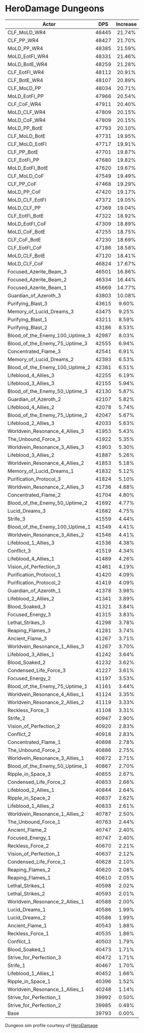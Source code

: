 # HeroDamage Dungeons
| Actor | DPS | Increase |
|---|:---:|:---:|
|CLF_MoLD_WR4|48445|21.74%|
|CLF_PP_WR4|48427|21.70%|
|MoLD_PP_WR4|48385|21.59%|
|MoLD_EotFI_WR4|48331|21.46%|
|MoLD_BotE_WR4|48259|21.28%|
|CLF_EotFI_WR4|48112|20.91%|
|CLF_BotE_WR4|48107|20.89%|
|CLF_MoLD_PP|48034|20.71%|
|MoLD_EotFI_PP|47966|20.54%|
|CLF_CoF_WR4|47911|20.40%|
|MoLD_CLF_WR4|47809|20.15%|
|MoLD_CoF_WR4|47809|20.15%|
|MoLD_PP_BotE|47793|20.10%|
|CLF_MoLD_BotE|47731|19.95%|
|CLF_MoLD_EotFI|47717|19.91%|
|CLF_PP_BotE|47701|19.87%|
|CLF_EotFI_PP|47680|19.82%|
|MoLD_EotFI_BotE|47620|19.67%|
|CLF_MoLD_CoF|47549|19.49%|
|CLF_PP_CoF|47468|19.29%|
|MoLD_PP_CoF|47420|19.17%|
|MoLD_CLF_EotFI|47372|19.05%|
|MoLD_CLF_PP|47369|19.04%|
|CLF_EotFI_BotE|47322|18.92%|
|MoLD_EotFI_CoF|47309|18.89%|
|MoLD_CoF_BotE|47255|18.75%|
|CLF_CoF_BotE|47230|18.69%|
|CLF_EotFI_CoF|47186|18.58%|
|MoLD_CLF_BotE|47120|18.41%|
|MoLD_CLF_CoF|46824|17.67%|
|Focused_Azerite_Beam_3|46501|16.86%|
|Focused_Azerite_Beam_2|46334|16.44%|
|Focused_Azerite_Beam_1|45669|14.77%|
|Guardian_of_Azeroth_3|43803|10.08%|
|Purifying_Blast_3|43615|9.60%|
|Memory_of_Lucid_Dreams_3|43475|9.25%|
|Purifying_Blast_1|43211|8.59%|
|Purifying_Blast_2|43186|8.53%|
|Blood_of_the_Enemy_100_Uptime_3|42987|8.03%|
|Blood_of_the_Enemy_75_Uptime_3|42555|6.94%|
|Concentrated_Flame_3|42541|6.91%|
|Memory_of_Lucid_Dreams_2|42393|6.53%|
|Blood_of_the_Enemy_100_Uptime_2|42381|6.51%|
|Lifeblood_4_Allies_3|42255|6.19%|
|Lifeblood_3_Allies_3|42155|5.94%|
|Blood_of_the_Enemy_50_Uptime_3|42130|5.87%|
|Guardian_of_Azeroth_2|42107|5.82%|
|Lifeblood_4_Allies_2|42078|5.74%|
|Blood_of_the_Enemy_75_Uptime_2|42047|5.67%|
|Lifeblood_2_Allies_3|42033|5.63%|
|Worldvein_Resonance_4_Allies_3|41953|5.43%|
|The_Unbound_Force_3|41922|5.35%|
|Worldvein_Resonance_3_Allies_3|41903|5.30%|
|Lifeblood_3_Allies_2|41887|5.26%|
|Worldvein_Resonance_4_Allies_2|41853|5.18%|
|Memory_of_Lucid_Dreams_1|41832|5.12%|
|Purification_Protocol_3|41824|5.10%|
|Worldvein_Resonance_2_Allies_3|41736|4.88%|
|Concentrated_Flame_2|41704|4.80%|
|Blood_of_the_Enemy_50_Uptime_2|41692|4.77%|
|Lucid_Dreams_3|41682|4.75%|
|Strife_3|41559|4.44%|
|Blood_of_the_Enemy_100_Uptime_1|41549|4.41%|
|Worldvein_Resonance_3_Allies_2|41546|4.41%|
|Lifeblood_1_Allies_3|41536|4.38%|
|Conflict_3|41519|4.34%|
|Lifeblood_4_Allies_1|41489|4.26%|
|Vision_of_Perfection_3|41461|4.19%|
|Purification_Protocol_1|41420|4.09%|
|Purification_Protocol_2|41419|4.09%|
|Guardian_of_Azeroth_1|41378|3.98%|
|Lifeblood_2_Allies_2|41341|3.89%|
|Blood_Soaked_3|41321|3.84%|
|Focused_Energy_3|41315|3.83%|
|Lethal_Strikes_3|41298|3.78%|
|Reaping_Flames_3|41281|3.74%|
|Ancient_Flame_3|41267|3.71%|
|Worldvein_Resonance_1_Allies_3|41267|3.70%|
|Lifeblood_3_Allies_1|41242|3.64%|
|Blood_Soaked_2|41232|3.62%|
|Condensed_Life_Force_3|41227|3.61%|
|Focused_Energy_2|41197|3.53%|
|Blood_of_the_Enemy_75_Uptime_1|41161|3.44%|
|Worldvein_Resonance_4_Allies_1|41124|3.35%|
|Worldvein_Resonance_2_Allies_2|41119|3.33%|
|Reckless_Force_3|41108|3.31%|
|Strife_2|40947|2.90%|
|Vision_of_Perfection_2|40920|2.83%|
|Conflict_2|40918|2.83%|
|Concentrated_Flame_1|40898|2.78%|
|The_Unbound_Force_2|40886|2.75%|
|Worldvein_Resonance_3_Allies_1|40872|2.71%|
|Blood_of_the_Enemy_50_Uptime_1|40867|2.70%|
|Ripple_in_Space_3|40855|2.67%|
|Condensed_Life_Force_2|40853|2.66%|
|Lifeblood_2_Allies_1|40844|2.64%|
|Ripple_in_Space_2|40837|2.62%|
|Lifeblood_1_Allies_2|40833|2.61%|
|Worldvein_Resonance_1_Allies_2|40787|2.50%|
|The_Unbound_Force_1|40763|2.44%|
|Ancient_Flame_2|40747|2.40%|
|Focused_Energy_1|40747|2.40%|
|Reckless_Force_2|40670|2.21%|
|Vision_of_Perfection_1|40637|2.12%|
|Condensed_Life_Force_1|40628|2.10%|
|Reaping_Flames_2|40620|2.08%|
|Reaping_Flames_1|40610|2.05%|
|Lethal_Strikes_1|40598|2.02%|
|Lethal_Strikes_2|40593|2.01%|
|Worldvein_Resonance_2_Allies_1|40588|2.00%|
|Lucid_Dreams_1|40586|1.99%|
|Lucid_Dreams_2|40586|1.99%|
|Ancient_Flame_1|40543|1.88%|
|Reckless_Force_1|40535|1.86%|
|Conflict_1|40503|1.79%|
|Blood_Soaked_1|40473|1.71%|
|Strive_for_Perfection_3|40472|1.71%|
|Strife_1|40467|1.70%|
|Lifeblood_1_Allies_1|40452|1.66%|
|Ripple_in_Space_1|40396|1.52%|
|Worldvein_Resonance_1_Allies_1|40248|1.14%|
|Strive_for_Perfection_1|39992|0.50%|
|Strive_for_Perfection_2|39985|0.48%|
|Base|39793|0.00%|

 Dungeon sim profile courtesy of [HeroDamage](https://www.herodamage.com/)